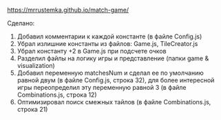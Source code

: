 https://mrrustemka.github.io/match-game/

Сделано:

1. Добавил комментарии к каждой константе (в файле Config.js)
2. Убрал излишние константы из файлов: Game.js, TileCreator.js
3. Убрал константу +2 в Game.js при подсчете очков
4. Разделил файлы на логику игры и представление (папки game & visualization)
5. Добавил переменную matchesNum и сделал ее по умолчанию равной двум (в файле Config.js, строка 32), для более интересной игры переопределил эту переменную равной 3 (в файле Combinations.js, строка 12)
6. Оптимизировал поиск смежных тайлов (в файле Combinations.js, строка 21)
